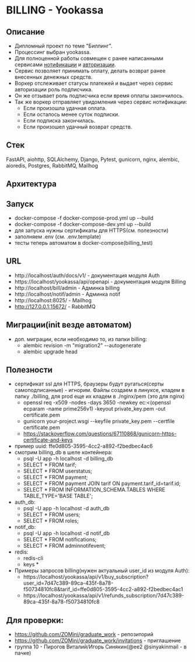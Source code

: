 # BILLING - Yookassa

## Описание
  - Дипломный проект по теме "Биллинг".
  - Процессинг выбран yookassa.
  - Для полноценной работы совмещен с ранее написанными сервисами [нотификации](https://github.com/ZOMini/notifications_sprint_1) и [авторизации](https://github.com/ZOMini/Auth_sprint_2).
  - Сервис позволяет принимать оплату, делать возврат ранее внесенных денежных средств.
  - Воркер отслеживает статусы платежей и выдает через сервис авторизации роль подписчика.
  - Он же отзывает роль подписчика если время оплаты закончилось.
  - Так же воркер отправляет увидомления через сервис нотификации:
    - Если произошла удачная оплата.
    - Если осталось менее суток подписки.
    - Если подписка закончилась.
    - Если произошел удачный возврат средств.

## Стек
  FastAPI, aiohttp, SQLAlchemy, Django, Pytest, gunicorn, nginx, alembic, aioredis, Postgres, RabbitMQ, Mailhog

## Архитектура
  

## Запуск
  - docker-compose -f docker-compose-prod.yml up --build
  - docker-compose -f docker-compose-dev.yml up --build
  - для запуска нужны сертификаты для HTTPS(см. полезности)
  - заполняем .env (см. .env.template)
  - тесты теперь автоматом в docker-compose(billing_test)

## URL
  - http://localhost/auth/docs/v1/ - документация модуля Auth
  - https://localhost/yookassa/api/openapi - документация модуля Billing
  - http://localhost/bill/admin - Админка billing
  - http://localhost/notif/admin - Админка notif
  - http://localhost:8025/ - Mailhog
  - http://127.0.0.1:15672/ - RabbitMQ
 
## Миграции(init везде автоматом)
  - доп. миграции, если необходимо то, из папки billing:
    - alembic revision -m "migration2" --autogenerate
    - alembic upgrade head

## Полезности
  - сертификат ssl для HTTPS, браузеры будут ругаться(серты самоподписанные) - игнорим. Файлы создаем в линуксе, кладем в папку ./billing, для prod еще их кладем в ./nginx/pem (это для nginx)
    - openssl req -x509 -nodes -days 3650 -newkey ec:<(openssl ecparam -name prime256v1) -keyout private_key.pem -out certificate.pem
    - gunicorn your-project.wsgi --keyfile private_key.pem --certfile certificate.pem
    - https://stackoverflow.com/questions/67110868/gunicorn-https-certificate-and-keys
  - пример uuid: ffe0d805-3595-4cc2-a892-f2bedbec4ac6
  - смотрим billing_db в шеле контейнера:
    - psql -U app -h localhost -d billing_db
    - SELECT * FROM tarif;
    - SELECT * FROM userstatus;
    - SELECT * FROM payment;
    - SELECT * FROM payment JOIN tarif ON payment.tarif_id=tarif.id;
    - SELECT * FROM INFORMATION_SCHEMA.TABLES WHERE TABLE_TYPE='BASE TABLE';
  - auth_db:
    - psql -U app -h localhost -d auth_db
    - SELECT * FROM users;
    - SELECT * FROM roles;
  - notif_db:
    - psql -U app -h localhost -d notif_db
    - SELECT * FROM notifications;
    - SELECT * FROM adminnotifevent;
  - redis:
    - redis-cli
    - keys *
  - Примеры запросов billing(нужен актуальный user_id из модуля Auth):
    - https://localhost/yookassa/api/v1/buy_subscription?user_id=7d47c389-89ca-435f-8a78-f50734810fc8&tarif_id=ffe0d805-3595-4cc2-a892-f2bedbec4ac1
    - https://localhost/yookassa/api/v1/refunds_subscription/7d47c389-89ca-435f-8a78-f50734810fc8

## Для проверки:
  - https://github.com/ZOMini/graduate_work  - репозиторий
  - https://github.com/ZOMini/graduate_work/invitations - приглашение
  - группа 10 - Пирогов Виталий/Игорь Синякин(@ee2 @sinyakinmail - в пачке)